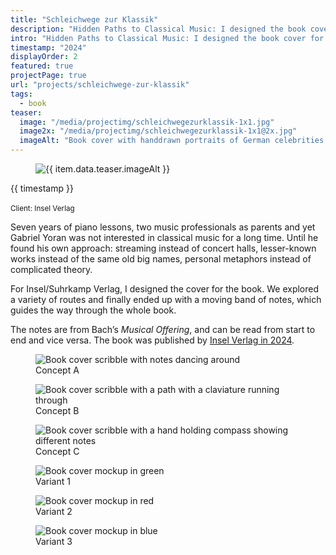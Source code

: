 ```yaml
---
title: "Schleichwege zur Klassik"
description: "Hidden Paths to Classical Music: I designed the book cover for Gabriel Yoran’s musical musings."
intro: "Hidden Paths to Classical Music: I designed the book cover for Gabriel Yoran’s musical musings."
timestamp: "2024"
displayOrder: 2
featured: true
projectPage: true
url: "projects/schleichwege-zur-klassik"
tags:
  - book
teaser:
  image: "/media/projectimg/schleichwegezurklassik-1x1.jpg"
  image2x: "/media/projectimg/schleichwegezurklassik-1x1@2x.jpg"
  imageAlt: "Book cover with handdrawn portraits of German celebrities. Book title is German: Kreuzfahrt durch die Republik"
---
```


<figure class="container--huge">
  <img src="/media/projectimg/schleichwegezurklassik-3x4.jpg" 
      srcset="/media/projectimg/schleichwegezurklassik-3x4.jpg 1x, /media/projectimg/schleichwegezurklassik-3x4@2x.jpg 2x"
      alt="{{ item.data.teaser.imageAlt }}" />
</figure>

<div class="content-container container--normal">
  <aside>
    <time>{{ timestamp }}</time><br><br>
    <small>Client: Insel Verlag</small>
  </aside>
  <div class="content">
    <p>Seven years of piano lessons, two music professionals as parents and yet Gabriel Yoran was not interested in classical music for a long time. Until he found his own approach: streaming instead of concert halls, lesser-known works instead of the same old big names, personal metaphors instead of complicated theory.</p>
    <p>For Insel/Suhrkamp Verlag, I designed the cover for the book. We explored a variety of routes and finally ended up with a moving band of notes, which guides the way through the whole book.</p>
    <p>The notes are from Bach’s <em>Musical Offering</em>, and can be read from start to end and vice versa. The book was published by <a href="https://www.suhrkamp.de/buch/gabriel-yoran-schleichwege-zur-klassik-t-9783458644477" target="_blank">Insel Verlag in 2024</a>.</p>
  </div>
</div>

<div class="content-container">
  <div class="content container--wide layout-grid--trio">
    <figure>
      <img src="/media/projectimg/schleichwegezurklassik-scribble-1.jpg" alt="Book cover scribble with notes dancing around">
      <figcaption>Concept A</figcaption>
    </figure>
     <figure>
      <img src="/media/projectimg/schleichwegezurklassik-scribble-2.jpg" alt="Book cover scribble with a path with a claviature running through">
      <figcaption>Concept B</figcaption>
    </figure>
    <figure>
      <img src="/media/projectimg/schleichwegezurklassik-scribble-3.jpg" alt="Book cover scribble with a hand holding compass showing different notes">
      <figcaption>Concept C</figcaption>
    </figure>
  </div>
</div>

  <div class="content-container content layout-grid--trio container--wide spacer-b--m">
    <figure>
      <img class="bookcover scaledown" src="/media/projectimg/schleichwegezurklassik-variant-1.jpg" alt="Book cover mockup in green">
      <figcaption>Variant 1</figcaption>
    </figure>
    <figure>
      <img class="bookcover scaledown" src="/media/projectimg/schleichwegezurklassik-variant-2.jpg" alt="Book cover mockup in red">
      <figcaption>Variant 2</figcaption>
    </figure>
    <figure>
      <img class="bookcover scaledown" src="/media/projectimg/schleichwegezurklassik-variant-3.jpg" alt="Book cover mockup in blue">
      <figcaption>Variant 3</figcaption>
    </figure>
  </div>